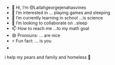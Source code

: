 - 👋 Hi, I’m @Lailahgeorgejenahasvines
- 👀 I’m interested in ... playing games and sleeping
- 🌱 I’m currently learning in school ...is science
- 💞️ I’m looking to collaborate on ..sleep
- 📫 How to reach me ...to my math goal
- 😄 Pronouns: ... are nice
- ⚡ Fun fact: ... is you
- 

<!---
Lailahgeorgejenahasvines/Lailahgeorgejenahasvines is a ✨ special ✨ repository because its `README.md` (this file) appears on your GitHub profile.
You can click the Preview link to take a look at your changes.
--->
i help my pears and family and homeless 🌄

